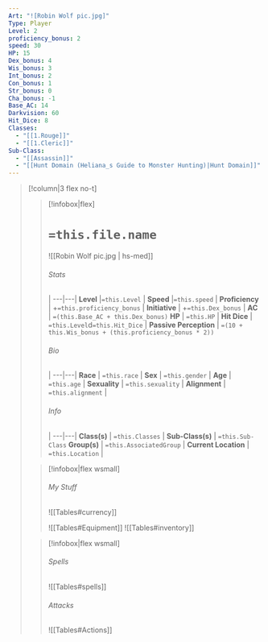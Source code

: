 ```yaml
---
Art: "![Robin Wolf pic.jpg]"
Type: Player
Level: 2
proficiency_bonus: 2
speed: 30
HP: 15
Dex_bonus: 4
Wis_bonus: 3
Int_bonus: 2
Con_bonus: 1
Str_bonus: 0
Cha_bonus: -1
Base_AC: 14
Darkvision: 60
Hit_Dice: 8
Classes:
  - "[[1.Rouge]]"
  - "[[1.Cleric]]"
Sub-Class:
  - "[[Assassin]]"
  - "[[Hunt Domain (Heliana_s Guide to Monster Hunting)|Hunt Domain]]"
---
```


>[!column|3 flex no-t]
>> [!infobox|flex]
>> # `=this.file.name`
>> ![[Robin Wolf pic.jpg | hs-med]]
>> 
>> ###### Stats
>>  |
>> ---|---|
>> **Level** |`=this.Level` |
>> **Speed** |`=this.speed` |
>> **Proficiency** | +`=this.proficiency_bonus` |
>> **Initiative** | +`=this.Dex_bonus` |
>> **AC** | `=(this.Base_AC + this.Dex_bonus)`
>> **HP** | `=this.HP` |
>> **Hit Dice** | `=this.Level`d`=this.Hit_Dice`  |
>> **Passive Perception** | `=(10 + this.Wis_bonus + (this.proficiency_bonus * 2))`
>>  
>> ###### Bio
>>   |
>> ---|---|
>> **Race** | `=this.race` |
>> **Sex** | `=this.gender` |
>> **Age** | `=this.age` |
>> **Sexuality** | `=this.sexuality` |
>> **Alignment** | `=this.alignment` |
>> ###### Info
>>   |
>> ---|---|
>> **Class(s)** | `=this.Classes` |
>> **Sub-Class(s)** | `=this.Sub-Class`
>> **Group(s)** | `=this.AssociatedGroup` |
>> **Current Location** | `=this.Location` |
>
> > [!infobox|flex wsmall]
>> ###### My Stuff
>> ![[Tables#currency]]
>> 
>> ![[Tables#Equipment]]
>> ![[Tables#inventory]]
>
>
>> [!infobox|flex wsmall]
>> ###### Spells
>> ![[Tables#spells]]
>> ###### Attacks
>> ![[Tables#Actions]]
>
>



